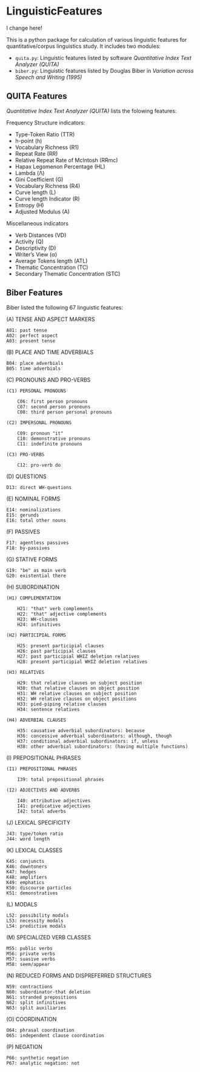 # LinguisticFeatures

I change here!

This is a python package for calculation of various linguistic features for quantitative/corpus linguistics study. It includes two modules:

* `quita.py`: Linguistic features listed by software *Quantitative Index Text Analyzer (QUITA)*
* `biber.py`: Linguistic features listed by Douglas Biber in *Variation across Speech and Writing (1995)*

## QUITA Features

*Quantitative Index Text Analyzer (QUITA)* lists the folowing features:

Frequency Structure indicators:

* Type-Token Ratio (TTR)
* h-point (h)
* Vocabulary Richness (R1)
* Repeat Rate (RR)
* Relative Repeat Rate of McIntosh (RRmc)
* Hapax Legomenon Percentage (HL)
* Lambda (Λ)
* Gini Coefficient (G)
* Vocabulary Richness (R4)
* Curve length (L)
* Curve length Indicator (R)
* Entropy (H)
* Adjusted Modulus (A)

Miscellaneous indicators
    
* Verb Distances (VD)
* Activity (Q)
* Descriptivity (D)
* Writer’s View (α)
* Average Tokens length (ATL)
* Thematic Concentration (TC)
* Secondary Thematic Concentration (STC)

## Biber Features

Biber listed the following 67 linguistic features:


(A) TENSE AND ASPECT MARKERS

    A01: past tense
    A02: perfect aspect
    A03: present tense

(B) PLACE AND TIME ADVERBIALS

    B04: place adverbials
    B05: time adverbials

(C) PRONOUNS AND PRO-VERBS

    (C1) PERSONAL PRONOUNS
    
        C06: first person pronouns
        C07: second person pronouns
        C08: third person personal pronouns
        
    (C2) IMPERSONAL PRONOUNS
    
        C09: pronoun "it"
        C10: demonstrative pronouns
        C11: indefinite pronouns
        
    (C3) PRO-VERBS
    
        C12: pro-verb do

(D) QUESTIONS

    D13: direct WH-questions

(E) NOMINAL FORMS

    E14: nominalizations
    E15: gerunds
    E16: total other nouns

(F) PASSIVES

    F17: agentless passives
    F18: by-passives

(G) STATIVE FORMS

    G19: "be" as main verb
    G20: existential there

(H) SUBORDINATION

    (H1) COMPLEMENTATION
    
        H21: "that" verb complements
        H22: "that" adjective complements
        H23: WH-clauses
        H24: infinitives
        
    (H2) PARTICIPIAL FORMS
    
        H25: present participial clauses
        H26: past participial clauses
        H27: past participial WHIZ deletion relatives
        H28: present participial WHIZ deletion relatives
        
    (H3) RELATIVES
    
        H29: that relative clauses on subject position
        H30: that relative clauses on object position
        H31: WH relative clauses on subject position
        H32: WH relative clauses on object positions
        H33: pied-piping relative clauses
        H34: sentence relatives
        
    (H4) ADVERBIAL CLAUSES
    
        H35: causative adverbial subordinators: because
        H36: concessive adverbial subordinators: although, though
        H37: conditional adverbial subordinators: if, unless
        H38: other adverbial subordinators: (having multiple functions)

(I) PREPOSITIONAL PHRASES

    (I1) PREPOSITIONAL PHRASES
    
        I39: total prepositional phrases
        
    (I2) ADJECTIVES AND ADVERBS
    
        I40: attributive adjectives
        I41: predicative adjectives
        I42: total adverbs

(J) LEXICAL SPECIFICITY

    J43: type/token ratio
    J44: word length

(K) LEXICAL CLASSES

    K45: conjuncts
    K46: downtoners
    K47: hedges
    K48: amplifiers
    K49: emphatics
    K50: discourse particles
    K51: demonstratives

(L) MODALS

    L52: possibility modals
    L53: necessity modals
    L54: predictive modals

(M) SPECIALIZED VERB CLASSES

    M55: public verbs
    M56: private verbs
    M57: suasive verbs
    M58: seem/appear

(N) REDUCED FORMS AND DISPREFERRED STRUCTURES

    N59: contractions
    N60: subordinator-that deletion
    N61: stranded prepositions
    N62: split infinitives
    N63: split auxiliaries

(O) COORDINATION

    O64: phrasal coordination
    O65: independent clause coordination

(P) NEGATION

    P66: synthetic negation
    P67: analytic negation: not
